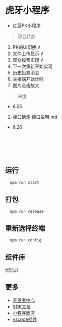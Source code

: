 # 虎牙小程序

* 红蓝PK小程序

> 项目待办

1. PK的UI切换                     √
2. 文件上传显示                  √  
3. 观众投票实现                   √      
4. 下一次重新开始实现
5. 历史投票消息
6. 主播端开始计时 
7. 图片点击放大

> 进度

- 6.25

1. 接口确定  接口说明.md

- 6.26


<br/>
<br/>
<br/>
<br/>

## 运行

``` 
  npm run start
```

## 打包

``` 
  npm run release
```

## 重新选择终端

``` 
  npm run config
```

## 组件库

  [HY-UI](http://hd.huya.com/web/hy-ui-doc/)

## 更多

* [开发者中心](https://ext.huya.com/)
* [SDK文档](http://dev.huya.com/docs#/sdk/SDK%E6%96%87%E6%A1%A3)
* [小程序商店](https://appstore.huya.com/)
* [vscode插件](https://marketplace.visualstudio.com/items?itemName=mogewcy.hyextvscode)
